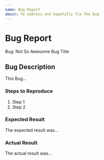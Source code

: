 ```yaml
---
name: Bug Report
about: To address and hopefully fix the bug
---
```


# Bug Report

<!-- Please search existing issues to avoid duplicates. -->

Bug: Not So Awesome Bug Title

## Bug Description

This Bug...

### Steps to Reproduce

1. Step 1
2. Step 2

### Expected Result

<!-- You may write the expected result or add a screenshot. -->

The expected result was...

### Actual Result

<!-- You may write the actual result or add screenshots/error messages received. -->

The actual result was...